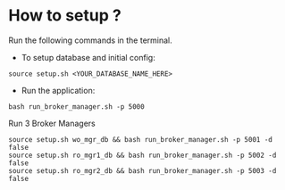 # How to setup ?

Run the following commands in the terminal.

- To setup database and initial config:
```
source setup.sh <YOUR_DATABASE_NAME_HERE>
```

- Run the application:
```
bash run_broker_manager.sh -p 5000
```


Run 3 Broker Managers
```
source setup.sh wo_mgr_db && bash run_broker_manager.sh -p 5001 -d false
source setup.sh ro_mgr1_db && bash run_broker_manager.sh -p 5002 -d false
source setup.sh ro_mgr2_db && bash run_broker_manager.sh -p 5003 -d false
```